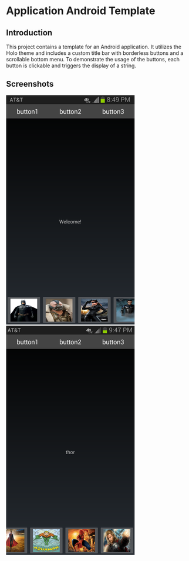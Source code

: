 Application Android Template
=

Introduction
-

This project contains a template for an Android application. It utilizes the Holo theme and includes a custom title bar with borderless buttons and a scrollable bottom menu. To demonstrate the usage of the buttons, each button is clickable and triggers the display of a string. 

Screenshots
-

<img border="0" src="Screenshot1.png" alt="Initial screen" width="350" height="622" img border="0" > <img border="0" src="Screenshot2.png" alt="Pushing one of the bottom menu buttons" width="350" height="622" img border="5">


